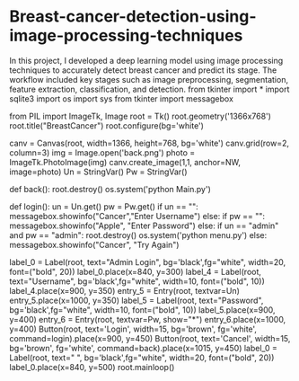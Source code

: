 # Breast-cancer-detection-using-image-processing-techniques
In this project, I developed a deep learning model using image processing techniques to accurately detect breast cancer and predict its stage. The workflow included key stages such as image preprocessing, segmentation, feature extraction, classification, and detection.
from tkinter import *
import sqlite3
import os
import sys
from tkinter import messagebox

from PIL import ImageTk, Image
root = Tk()
root.geometry('1366x768')
root.title("BreastCancer")
root.configure(bg='white')

canv = Canvas(root, width=1366, height=768, bg='white')
canv.grid(row=2, column=3)
img = Image.open('back.png')
photo = ImageTk.PhotoImage(img)
canv.create_image(1,1, anchor=NW, image=photo)
Un = StringVar()
Pw = StringVar()

def back():
    root.destroy()
    os.system('python Main.py')

def login():
    un = Un.get()
    pw = Pw.get()
    if un == "":
        messagebox.showinfo("Cancer","Enter Username")
    else:
        if pw == "":
            messagebox.showinfo("Apple", "Enter Password")
        else:
            if un == "admin" and pw == "admin":
                root.destroy()
                os.system('python menu.py')
            else:
                messagebox.showinfo("Cancer", "Try Again")


label_0 = Label(root, text="Admin Login", bg='black',fg="white", width=20, font=("bold", 20))
label_0.place(x=840, y=300)
label_4 = Label(root, text="Username", bg='black',fg="white", width=10, font=("bold", 10))
label_4.place(x=900, y=350)
entry_5 = Entry(root, textvar=Un)
entry_5.place(x=1000, y=350)
label_5 = Label(root, text="Password", bg='black',fg="white", width=10, font=("bold", 10))
label_5.place(x=900, y=400)
entry_6 = Entry(root, textvar=Pw, show="*")
entry_6.place(x=1000, y=400)
Button(root, text='Login', width=15, bg='brown', fg='white', command=login).place(x=900, y=450)
Button(root, text='Cancel', width=15, bg='brown', fg='white', command=back).place(x=1015, y=450)
label_0 = Label(root, text="                   ", bg='black',fg="white", width=20, font=("bold", 20))
label_0.place(x=840, y=500)
root.mainloop()
